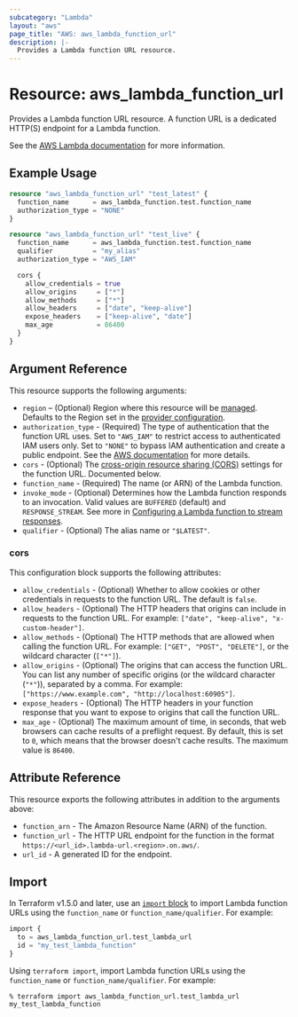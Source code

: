 ```yaml
---
subcategory: "Lambda"
layout: "aws"
page_title: "AWS: aws_lambda_function_url"
description: |-
  Provides a Lambda function URL resource.
---
```


# Resource: aws_lambda_function_url

Provides a Lambda function URL resource. A function URL is a dedicated HTTP(S) endpoint for a Lambda function.

See the [AWS Lambda documentation](https://docs.aws.amazon.com/lambda/latest/dg/lambda-urls.html) for more information.

## Example Usage

```terraform
resource "aws_lambda_function_url" "test_latest" {
  function_name      = aws_lambda_function.test.function_name
  authorization_type = "NONE"
}

resource "aws_lambda_function_url" "test_live" {
  function_name      = aws_lambda_function.test.function_name
  qualifier          = "my_alias"
  authorization_type = "AWS_IAM"

  cors {
    allow_credentials = true
    allow_origins     = ["*"]
    allow_methods     = ["*"]
    allow_headers     = ["date", "keep-alive"]
    expose_headers    = ["keep-alive", "date"]
    max_age           = 86400
  }
}
```

## Argument Reference

This resource supports the following arguments:

* `region` – (Optional) Region where this resource will be [managed](https://docs.aws.amazon.com/general/latest/gr/rande.html#regional-endpoints). Defaults to the Region set in the [provider configuration](https://registry.terraform.io/providers/hashicorp/aws/latest/docs#aws-configuration-reference).
* `authorization_type` - (Required) The type of authentication that the function URL uses. Set to `"AWS_IAM"` to restrict access to authenticated IAM users only. Set to `"NONE"` to bypass IAM authentication and create a public endpoint. See the [AWS documentation](https://docs.aws.amazon.com/lambda/latest/dg/urls-auth.html) for more details.
* `cors` - (Optional) The [cross-origin resource sharing (CORS)](https://developer.mozilla.org/en-US/docs/Web/HTTP/CORS) settings for the function URL. Documented below.
* `function_name` - (Required) The name (or ARN) of the Lambda function.
* `invoke_mode` - (Optional) Determines how the Lambda function responds to an invocation. Valid values are `BUFFERED` (default) and `RESPONSE_STREAM`. See more in [Configuring a Lambda function to stream responses](https://docs.aws.amazon.com/lambda/latest/dg/configuration-response-streaming.html).
* `qualifier` - (Optional) The alias name or `"$LATEST"`.

### cors

This configuration block supports the following attributes:

* `allow_credentials` - (Optional) Whether to allow cookies or other credentials in requests to the function URL. The default is `false`.
* `allow_headers` - (Optional) The HTTP headers that origins can include in requests to the function URL. For example: `["date", "keep-alive", "x-custom-header"]`.
* `allow_methods` - (Optional) The HTTP methods that are allowed when calling the function URL. For example: `["GET", "POST", "DELETE"]`, or the wildcard character (`["*"]`).
* `allow_origins` - (Optional) The origins that can access the function URL. You can list any number of specific origins (or the wildcard character (`"*"`)), separated by a comma. For example: `["https://www.example.com", "http://localhost:60905"]`.
* `expose_headers` - (Optional) The HTTP headers in your function response that you want to expose to origins that call the function URL.
* `max_age` - (Optional) The maximum amount of time, in seconds, that web browsers can cache results of a preflight request. By default, this is set to `0`, which means that the browser doesn't cache results. The maximum value is `86400`.

## Attribute Reference

This resource exports the following attributes in addition to the arguments above:

* `function_arn` - The Amazon Resource Name (ARN) of the function.
* `function_url` - The HTTP URL endpoint for the function in the format `https://<url_id>.lambda-url.<region>.on.aws/`.
* `url_id` - A generated ID for the endpoint.

## Import

In Terraform v1.5.0 and later, use an [`import` block](https://developer.hashicorp.com/terraform/language/import) to import Lambda function URLs using the `function_name` or `function_name/qualifier`. For example:

```terraform
import {
  to = aws_lambda_function_url.test_lambda_url
  id = "my_test_lambda_function"
}
```

Using `terraform import`, import Lambda function URLs using the `function_name` or `function_name/qualifier`. For example:

```console
% terraform import aws_lambda_function_url.test_lambda_url my_test_lambda_function
```
